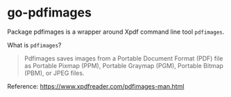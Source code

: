 # go-pdfimages

Package pdfimages is a wrapper around Xpdf command line tool `pdfimages`.

What is `pdfimages`?

> Pdfimages saves images from a Portable Document Format (PDF) file as Portable Pixmap (PPM), Portable Graymap (PGM), Portable Bitmap (PBM), or JPEG files.

Reference: https://www.xpdfreader.com/pdfimages-man.html
